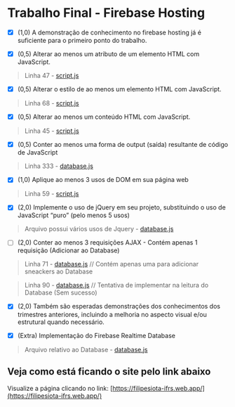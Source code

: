 # Trabalho Final - Firebase Hosting

- [x] (1,0) A demonstração de conhecimento no firebase hosting já é suficiente para o primeiro ponto do trabalho.

- [x] (0,5) Alterar ao menos um atributo de um elemento HTML com JavaScript.
> Linha 47 - [script.js](public/js/script.js)

- [x] (0,5) Alterar o estilo de ao menos um elemento HTML com JavaScript.
> Linha 68 - [script.js](public/js/script.js)

- [x] (0,5) Alterar ao menos um conteúdo HTML com JavaScript.
> Linha 45 - [script.js](public/js/script.js)

- [x] (0,5) Conter ao menos uma forma de output (saída) resultante de código de JavaScript
> Linha 333 - [database.js](public/js/database.js)

- [x] (1,0) Aplique ao menos 3 usos de DOM em sua página web
> Linha 59 - [script.js](public/js/script.js)

- [x] (2,0) Implemente o uso de jQuery em seu projeto, substituindo o uso de JavaScript “puro” (pelo menos 5 usos)
> Arquivo possui vários usos de Jquery - [database.js](public/js/database.js)

- [ ] (2,0) Conter ao menos 3 requisições AJAX - Contém apenas 1 requisição (Adicionar ao Database)
> Linha 71 - [database.js](public/js/database.js) // Contém apenas uma para adicionar sneackers ao Database

> Linha 90 - [database.js](public/js/database.js) // Tentativa de implementar na leitura do Database (Sem sucesso)

- [x] (2,0) Também são esperadas demonstrações dos conhecimentos dos trimestres anteriores, incluindo a melhoria no aspecto visual e/ou estrutural quando necessário.

- [x] (Extra) Implementação do Firebase Realtime Database
> Arquivo relativo ao Database - [database.js](public/js/database.js)

## Veja como está ficando o site pelo link abaixo

Visualize a página clicando no link: [https://filipesiota-ifrs.web.app/](https://filipesiota-ifrs.web.app/)